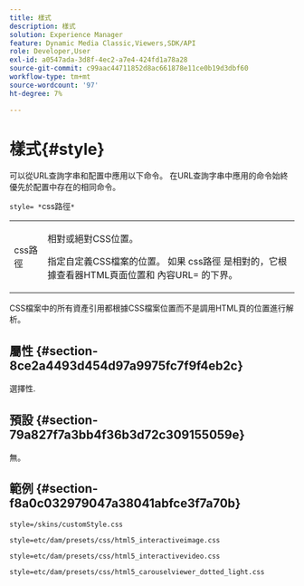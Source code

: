 ```yaml
---
title: 樣式
description: 樣式
solution: Experience Manager
feature: Dynamic Media Classic,Viewers,SDK/API
role: Developer,User
exl-id: a0547ada-3d8f-4ec2-a7e4-424fd1a78a28
source-git-commit: c99aac44711852d8ac661878e11ce0b19d3dbf60
workflow-type: tm+mt
source-wordcount: '97'
ht-degree: 7%

---
```


# 樣式{#style}

可以從URL查詢字串和配置中應用以下命令。 在URL查詢字串中應用的命令始終優先於配置中存在的相同命令。

`style= *`css路徑`*`

<table id="table_F800F787CF0342749B934DAEB600C0EB"> 
 <tbody> 
  <tr> 
   <td colname="col1"> <p> <span class="codeph"> <span class="varname"> css路徑</span> </span> </p> </td> 
   <td colname="col2"> <p> 相對或絕對CSS位置。 </p> <p>指定自定義CSS檔案的位置。 如果 <span class="codeph"><span class="varname"> css路徑</span></span> 是相對的，它根據查看器HTML頁面位置和 <span class="codeph"> 內容URL=</span> 的下界。 </p> </td> 
  </tr> 
 </tbody> 
</table>

CSS檔案中的所有資產引用都根據CSS檔案位置而不是調用HTML頁的位置進行解析。

## 屬性 {#section-8ce2a4493d454d97a9975fc7f9f4eb2c}

選擇性.

## 預設 {#section-79a827f7a3bb4f36b3d72c309155059e}

無。

## 範例 {#section-f8a0c032979047a38041abfce3f7a70b}

`style=/skins/customStyle.css`

`style=etc/dam/presets/css/html5_interactiveimage.css`

`style=etc/dam/presets/css/html5_interactivevideo.css`

`style=etc/dam/presets/css/html5_carouselviewer_dotted_light.css`

